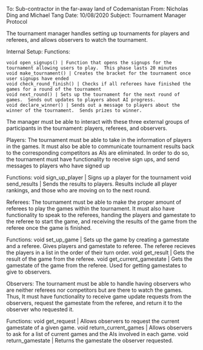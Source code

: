 To: Sub-contractor in the far-away land of Codemanistan
From: Nicholas Ding and Michael Tang
Date: 10/08/2020
Subject: Tournament Manager Protocol

The tournament manager handles setting up tournaments for players and referees, and allows observers to watch the tournament.

Internal Setup:
  Functions:

    void open_signups() | Function that opens the signups for the tournament allowing users to play.  This phase lasts 20 minutes
    void make_tournament() | Creates the bracket for the tournament once user signups have ended
    void check_round_finish() | Checks if all referees have finished the games for a round of the tournament
    void next_round() | Sets up the tournament for the next round of games.  Sends out updates to players about AI progress.
    void declare_winner() | Sends out a message to players about the winner of the tournament.  Sends prizes to winner.


The manager must be able to interact with these three external groups of participants in the tournament: players, referees, and observers.

Players:
  The tournament must be able to take in the information of players in the games.  It must also be able to communicate tournament results back to the corresponding competitors as AIs are eliminated.  In order to do so, the tournament must have functionality to receive sign ups, and send messages to players who have signed up

  Functions:
    void sign_up_player | Signs up a player for the tournament
    void send_results | Sends the results to players.  Results include all player rankings, and those who are moving on to the next round.

Referees:
  The tournament must be able to make the proper amount of referees to play the games within the tournament.  It must also have functionality to speak to the referees, handing the players and gamestate to the referee to start the game, and receiving the results of the game from the referee once the game is finished.

  Functions:
    void set_up_game | Sets up the game by creating a gamestate and a referee.  Gives players and gamestate to referee.  The referee recieves the players in a list in the order of their turn order.
    void get_result | Gets the result of the game from the referee.
    void get_current_gamestate | Gets the gamestate of the game from the referee.  Used for getting gamestates to give to observers.



Observers:
  The tournament must be able to handle having observers who are neither referees nor competitors but are there to watch the games.  Thus, It must have functionality to receive game update requests from the observers, request the gamestate from the referee, and return it to the observer who requested it.

  Functions:
    void get_request | Allows observers to request the current gamestate of a given game.
    void return_current_games  |  Allows observers to ask for a list of current games and the AIs involved in each game.
    void return_gamestate  |  Returns the gamestate the observer requested.

